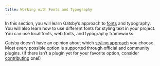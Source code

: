 ```yaml
---
title: Working with Fonts and Typography
---
```


In this section, you will learn Gatsby’s approach to [fonts](https://developer.mozilla.org/en-US/docs/Learn/CSS/Styling_text/Fundamentals#Fonts) and typography. You will also learn how to use different fonts for styling text in your project. You can use local fonts, web fonts, and typography frameworks.

Gatsby doesn’t have an opinion about which [styling approach](/docs/styling/) you choose. Most every possible option is supported through official and community plugins. (If there isn’t a plugin yet for your favorite option, consider [contributing](/docs/creating-plugins) one!)

<GuideList slug={props.slug} />

